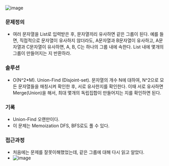 ![image](https://user-images.githubusercontent.com/16419202/235164476-bb37d3d9-e18d-439b-acb2-806ac6ec7b24.png)


### 문제정의
- 여러 문자열을 List로 입력받은 후, 문자열끼리 유사하면 같은 그룹이 된다. 예를 들면, 직접적으로 문자열이 유사하지 않더라도, A문자열과 B문자열이 유사하고, A문자열과 C문자열이 유사하면, A, B, C는 하나의 그룹 내에 속한다. List 내에 몇개의 그룹이 만들어지는 지 반환하라. 
### 솔루션
- O(N^2\*M). Union-Find (Disjoint-set). 문자열의 개수 N에 대하여, N^2으로 모든 문자열들을 매칭시켜 확인한 후, 서로 유사한지를 확인한다. 이때 서로 유사하면 Merge(Union)을 해서, 최대 몇개의 독립집합이 만들어지는 지를 확인하면 된다. 
### 기록
- Union-Find 오랜만이다.
- 이 문제는 Memoization DFS, BFS로도 풀 수 있다.  
### 접근과정
- 처음에는 문제를 잘못이해했었는데, 같은 그룹에 대해 다시 읽고 알았다.
- ![image](https://user-images.githubusercontent.com/16419202/235164666-a57ab144-ca34-4f94-8e3f-2c767ae4e15e.png)
